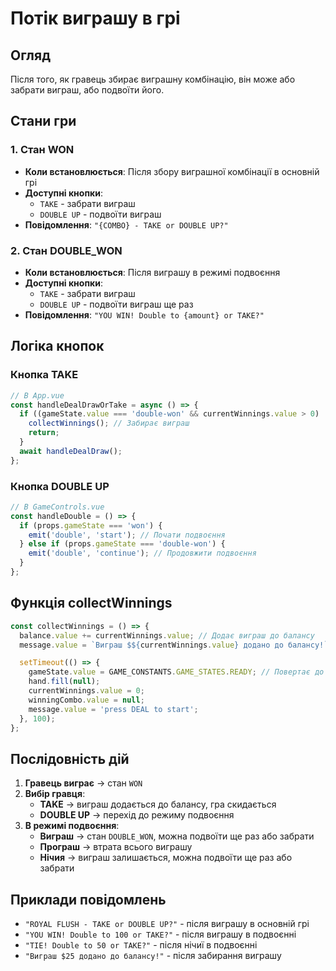 # Потік виграшу в грі

## Огляд

Після того, як гравець збирає виграшну комбінацію, він може або забрати виграш, або подвоїти його.

## Стани гри

### 1. Стан WON
- **Коли встановлюється**: Після збору виграшної комбінації в основній грі
- **Доступні кнопки**: 
  - `TAKE` - забрати виграш
  - `DOUBLE UP` - подвоїти виграш
- **Повідомлення**: `"{COMBO} - TAKE or DOUBLE UP?"`

### 2. Стан DOUBLE_WON
- **Коли встановлюється**: Після виграшу в режимі подвоєння
- **Доступні кнопки**:
  - `TAKE` - забрати виграш
  - `DOUBLE UP` - подвоїти виграш ще раз
- **Повідомлення**: `"YOU WIN! Double to {amount} or TAKE?"`

## Логіка кнопок

### Кнопка TAKE
```javascript
// В App.vue
const handleDealDrawOrTake = async () => {
  if ((gameState.value === 'double-won' && currentWinnings.value > 0) || gameState.value === 'won') {
    collectWinnings(); // Забирає виграш
    return;
  }
  await handleDealDraw();
};
```

### Кнопка DOUBLE UP
```javascript
// В GameControls.vue
const handleDouble = () => {
  if (props.gameState === 'won') {
    emit('double', 'start'); // Почати подвоєння
  } else if (props.gameState === 'double-won') {
    emit('double', 'continue'); // Продовжити подвоєння
  }
};
```

## Функція collectWinnings

```javascript
const collectWinnings = () => {
  balance.value += currentWinnings.value; // Додає виграш до балансу
  message.value = `Виграш $${currentWinnings.value} додано до балансу!`;

  setTimeout(() => {
    gameState.value = GAME_CONSTANTS.GAME_STATES.READY; // Повертає до початкового стану
    hand.fill(null);
    currentWinnings.value = 0;
    winningCombo.value = null;
    message.value = 'press DEAL to start';
  }, 100);
};
```

## Послідовність дій

1. **Гравець виграє** → стан `WON`
2. **Вибір гравця**:
   - **TAKE** → виграш додається до балансу, гра скидається
   - **DOUBLE UP** → перехід до режиму подвоєння
3. **В режимі подвоєння**:
   - **Виграш** → стан `DOUBLE_WON`, можна подвоїти ще раз або забрати
   - **Програш** → втрата всього виграшу
   - **Нічия** → виграш залишається, можна подвоїти ще раз або забрати

## Приклади повідомлень

- `"ROYAL FLUSH - TAKE or DOUBLE UP?"` - після виграшу в основній грі
- `"YOU WIN! Double to 100 or TAKE?"` - після виграшу в подвоєнні
- `"TIE! Double to 50 or TAKE?"` - після нічиї в подвоєнні
- `"Виграш $25 додано до балансу!"` - після забирання виграшу
